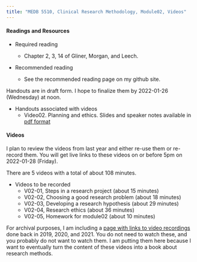 ```yaml
---
title: "MEDB 5510, Clinical Research Methodology, Module02, Videos"
---
```


#### Readings and Resources

+ Required reading
  + Chapter 2, 3, 14 of Gliner, Morgan, and Leech.

+ Recommended reading
  + See the recommended reading page on my github site.

Handouts are in draft form. I hope to finalize them by 2022-01-26 (Wednesday) at noon.

+ Handouts associated with videos
  + Video02. Planning and ethics. Slides and speaker notes available in [pdf format][git1]

#### Videos

I plan to review the videos from last year and either re-use them or re-record them. You will get live links to these videos on or before 5pm on 2022-01-28 (Friday).

There are 5 videos with a total of about 108 minutes.

+ Videos to be recorded
  + V02-01, Steps in a research project (about 15 minutes)
  + V02-02, Choosing a good research problem (about 18 minutes)
  + V02-03, Developing a research hypothesis (about 29 minutes)
  + V02-04, Research ethics (about 36 minutes)
  + V02-05, Homework for module02 (about 10 minutes)

For archival purposes, I am including a [page with links to video recordings][git0] done back in 2019, 2020, and 2021. You do not need to watch these, and you probably do not want to watch them. I am putting them here because I want to eventually turn the content of these videos into a book about research methods.

[git0]: https://github.com/pmean/classes/blob/master/clinical-research-methodology/modules/5510-99-videos.md
[git1]: https://github.com/pmean/classes/blob/master/clinical-research-methodology/results/video99-slides-and-speaker-notes.pdf

[v0001]: https://umsystem.hosted.panopto.com/Panopto/Pages/Viewer.aspx?id=035c8a81-58fa-438c-b552-a9dc01664f27
[v0101]: https://umsystem.hosted.panopto.com/Panopto/Pages/Viewer.aspx?id=755bcbac-8846-4d0e-a950-ae2400edf11c
[v0102]: https://umsystem.hosted.panopto.com/Panopto/Pages/Viewer.aspx?id=e38624d4-000b-4e22-af77-ae2400f1d9ec
[v0103]: https://umsystem.hosted.panopto.com/Panopto/Pages/Viewer.aspx?id=5a9f765e-389f-4fd7-8544-ae2400f5d1d9
[v0104]: https://umsystem.hosted.panopto.com/Panopto/Pages/Viewer.aspx?id=4e3d005a-16ba-4949-83c8-ae2400fce857
[v0105]: https://umsystem.hosted.panopto.com/Panopto/Pages/Viewer.aspx?id=f763461e-1926-44c3-a711-ae2400fe86d6
[v0106]: https://umsystem.hosted.panopto.com/Panopto/Pages/Viewer.aspx?id=e8fe4b00-6798-4498-9a34-ae2401004aba
[v0107]: https://umsystem.hosted.panopto.com/Panopto/Pages/Viewer.aspx?id=b85bfbe2-d10a-4bcf-813c-ae2401021164
[v0108]: https://umsystem.hosted.panopto.com/Panopto/Pages/Viewer.aspx?id=fb0b4e37-c462-48b7-925b-ae240174eb1b
[v0109]: https://umsystem.hosted.panopto.com/Panopto/Pages/Viewer.aspx?id=d07bb85e-62ae-4c73-a03b-ae24017be50e
[v0110]: https://umsystem.hosted.panopto.com/Panopto/Pages/Viewer.aspx?id=4b8759a7-b215-41d3-aa5c-ae24017efb89
[v0111]: https://umsystem.hosted.panopto.com/Panopto/Pages/Viewer.aspx?id=03acf4b1-c335-4b92-a534-ae240181b591
